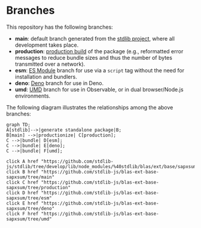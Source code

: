 <!--

@license Apache-2.0

Copyright (c) 2022 The Stdlib Authors.

Licensed under the Apache License, Version 2.0 (the "License");
you may not use this file except in compliance with the License.
You may obtain a copy of the License at

    http://www.apache.org/licenses/LICENSE-2.0

Unless required by applicable law or agreed to in writing, software
distributed under the License is distributed on an "AS IS" BASIS,
WITHOUT WARRANTIES OR CONDITIONS OF ANY KIND, either express or implied.
See the License for the specific language governing permissions and
limitations under the License.

-->

# Branches

This repository has the following branches:

-   **main**: default branch generated from the [stdlib project][stdlib-url], where all development takes place.
-   **production**: [production build][production-url] of the package (e.g., reformatted error messages to reduce bundle sizes and thus the number of bytes transmitted over a network).
-   **esm**: [ES Module][esm-url] branch for use via a `script` tag without the need for installation and bundlers.
-   **deno**: [Deno][deno-url] branch for use in Deno.
-   **umd**: [UMD][umd-url] branch for use in Observable, or in dual browser/Node.js environments.

The following diagram illustrates the relationships among the above branches:

```mermaid
graph TD;
A[stdlib]-->|generate standalone package|B;
B[main] -->|productionize| C[production];
C -->|bundle| D[esm];
C -->|bundle| E[deno];
C -->|bundle| F[umd];

click A href "https://github.com/stdlib-js/stdlib/tree/develop/lib/node_modules/%40stdlib/blas/ext/base/sapxsum"
click B href "https://github.com/stdlib-js/blas-ext-base-sapxsum/tree/main"
click C href "https://github.com/stdlib-js/blas-ext-base-sapxsum/tree/production"
click D href "https://github.com/stdlib-js/blas-ext-base-sapxsum/tree/esm"
click E href "https://github.com/stdlib-js/blas-ext-base-sapxsum/tree/deno"
click F href "https://github.com/stdlib-js/blas-ext-base-sapxsum/tree/umd"
```

[stdlib-url]: https://github.com/stdlib-js/stdlib/tree/develop/lib/node_modules/%40stdlib/blas/ext/base/sapxsum
[production-url]: https://github.com/stdlib-js/blas-ext-base-sapxsum/tree/production
[deno-url]: https://github.com/stdlib-js/blas-ext-base-sapxsum/tree/deno
[umd-url]: https://github.com/stdlib-js/blas-ext-base-sapxsum/tree/umd
[esm-url]: https://github.com/stdlib-js/blas-ext-base-sapxsum/tree/esm